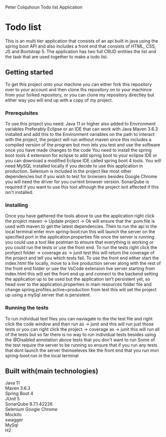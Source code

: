 Peter Colquhoun Todo list Application
# Todo list
This is an multi tier application that consists of an api built in java using the spring boot API and also includes a front end that consists of HTML, CSS, JS and Bootstrap 5.
The application has two full CRUD entities the list and the task that are used together to make a todo list.

## Getting started
To get this project onto your machine you can either fork this repository over to your account and then clone ths repository on to your machince from your forked repository,
or you can clone my repository directley but either way you will end up with a copy of my project.

### Prerequisites
To use this project you need:
Java 11 or higher also added to Environment variables
Preferably Eclipse or an IDE that can work with Java
Maven 3.6.3 installed and add this to the Environment variables on the path to interact with the project, the project will run without maven since this includes a compiled version of the program but mvn lets you test and use the software once you have made changes to the code
You need to install the spring boot tools 4 extension for eclipse to add spring boot to your eclipse IDE or you can download a modified Eclipse IDE called spring boot 4 tools.
You will need MySQL installed locally if you decide to use this application in production.
Selenium is included in the project like most other dependencies but if you wish to test for browsers besides Google Chrome you will need the driver for you current browser version.
SonarQube is required if you want to use this tool although the project isnt affected if this isn't installed.

### Installing
Once you have gathered the tools above to use the application right click the project maven -> Update project -> Ok will ensure that the .pom file is used with maven to get the latest dependencies.
Then to run the api in the local terminal enter mvn spring-boot:run this will launch the server on the specified port in the application.properties file
once the server is running you could use a tool like postman to ensure that everything is working or you could run the tests or use the front end.
To run the tests right click the prohject folder -> coverage as -> junit test this will return the coverage of the project and tell you which tests fail.
To use the front end either start the index.html file locally, move to a live production server along with the rest of the front end folder or use the VsCode extension live server starting from index.html this will set the front end up and connect to the backend setting the application up to be used but the application isn't persistent yet, so head over to the application.properties in main resources folder file and change spring.profiles.active=production from test this will set the project up using a mySql server that is persistent.


### Running the tests
To run individual test files you can naviagate to the the test file and right click the code window and then run as -> junit and this will run just those tests or you can right click the project -> coverage as -> junit this will run all of the tests but so far there is no way to run individual tests besides using the @Disabled annotation above tests that you don't want to run
Some of the test require the server to be running so ensure that if you run any tests that dont launch the server themseleves like the front end that you run mvn spring-boot:run in the local terminal
## Built with(main technologies)
Java 11  
Maven 3.6.3  
Spring Boot 4  
JUnit 5  
SonarQube 8.7.1.42226  
Selenium Google Chrome  
Mockito  
swagger  
MySql  
H2  




